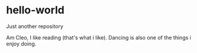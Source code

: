 # hello-world
Just another repository

Am Cleo, I like reading (that's what i like).
Dancing is also one of the things i enjoy doing.
